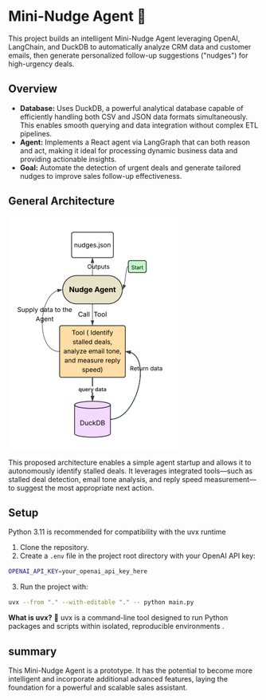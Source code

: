 # Mini-Nudge Agent 🧠

This project builds an intelligent Mini-Nudge Agent leveraging OpenAI, LangChain, and DuckDB to automatically analyze CRM data and customer emails, then generate personalized follow-up suggestions ("nudges") for high-urgency deals.


## Overview 

- **Database:** Uses DuckDB, a powerful analytical database capable of efficiently handling both CSV and JSON data formats simultaneously. This enables smooth querying and data integration without complex ETL pipelines.
- **Agent:** Implements a React agent via LangGraph that can both reason and act, making it ideal for processing dynamic business data and providing actionable insights.
- **Goal:** Automate the detection of urgent deals and generate tailored nudges to improve sales follow-up effectiveness.
## General Architecture
![Nudge Agent Architecture](static/nudge_agent.png)

This proposed architecture enables a simple agent startup and allows it to autonomously identify stalled deals. It leverages integrated tools—such as stalled deal detection, email tone analysis, and reply speed measurement—to suggest the most appropriate next action.
## Setup
Python 3.11 is recommended for compatibility with the uvx runtime
1. Clone the repository.
2. Create a `.env` file in the project root directory with your OpenAI API key:
 ```bash
 OPENAI_API_KEY=your_openai_api_key_here 
 ```
 
3. Run the project with:
  ``` bash
  uvx --from "." --with-editable "." -- python main.py
  ```
**What is uvx?** 🧠
uvx is a command-line tool designed to run Python packages and scripts within isolated, reproducible environments .

## summary 
This Mini-Nudge Agent is a prototype. It has the potential to become more intelligent and incorporate additional advanced features, laying the foundation for a powerful and scalable sales assistant.